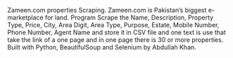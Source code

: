 Zameen.com properties Scraping. Zameen.com is Pakistan’s biggest e-marketplace for land. Program Scrape the Name, Description, Property Type, Price, City, Area Digit, Area Type, Purpose, Estate, Mobile Number, Phone Number, Agent Name and store it in CSV file and one text is use that take the link of a one page and in one page there is 30 or more properties. 
Built with Python, BeautifulSoup and Selenium by Abdullah Khan.
